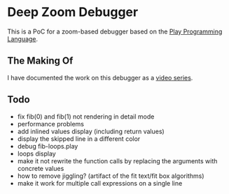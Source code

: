 # Deep Zoom Debugger

This is a PoC for a zoom-based debugger based on the [Play Programming Language](https://github.com/airportyh/play-lang).

## The Making Of

I have documented the work on this debugger as a [video series](https://www.youtube.com/watch?v=kzrWQt__R8Q&list=PLSq9OFrD2Q3Bp9T2SiAAxOF60VSbGAtHn).

## Todo

* fix fib(0) and fib(1) not rendering in detail mode
* performance problems
* add inlined values display (including return values)
* display the skipped line in a different color
* debug fib-loops.play
* loops display
* make it not rewrite the function calls by replacing the arguments with concrete values
* how to remove jiggling? (artifact of the fit text/fit box algorithms)
* make it work for multiple call expressions on a single line